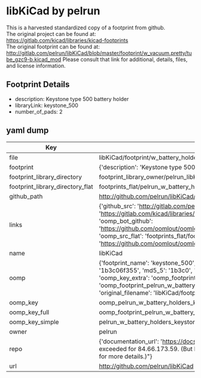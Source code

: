 # libKiCad by pelrun  
This is a harvested standardized copy of a footprint from github.  
The original project can be found at:  
https://gitlab.com/kicad/libraries/kicad-footprints  
The original footprint can be found at:
http://gitlab.com/pelrun/libKiCad/blob/master/footprint/w_vacuum.pretty/tube_gzc9-b.kicad_mod
Please consult that link for additional, details, files, and license information.  
## Footprint Details
* description: Keystone type 500 battery holder  
* libraryLink: keystone_500  
* number_of_pads: 2  
## yaml dump  
| Key | Value |  
| --- | --- |  
| file | libKiCad/footprint/w_battery_holders.pretty/keystone_500.kicad_mod |  
| footprint | {'description': 'Keystone type 500 battery holder', 'libraryLink': 'keystone_500', 'number_of_pads': 2} |  
| footprint_library_directory | footprint_library_owner/pelrun_libKiCad |  
| footprint_library_directory_flat | footprints_flat/pelrun_w_battery_holders_keystone_500/working |  
| github_path | http://github.com/pelrun/libKiCad/blob/master/footprint/w_battery_holders.pretty/keystone_500.kicad_mod |  
| links | {'github_src': 'http://gitlab.com/pelrun/libKiCad/blob/master/footprint/w_vacuum.pretty/tube_gzc9-b.kicad_mod', 'github_src_repo': 'https://gitlab.com/kicad/libraries/kicad-footprints', 'oomp_bot': 'footprints/pelrun_w_battery_holders_keystone_500/working', 'oomp_bot_github': 'https://github.com/oomlout/oomlout_oomp_footprint_bot/tree/main/footprints/pelrun_w_battery_holders_keystone_500/working', 'oomp_src_flat': 'footprints_flat/footprints_flat/pelrun_w_battery_holders_keystone_500/working', 'oomp_src_flat_github': 'https://github.com/oomlout/oomlout_oomp_footprint_src/tree/main/footprints_flat/pelrun_w_battery_holders_keystone_500/working'} |  
| name | libKiCad |  
| oomp | {'footprint_name': 'keystone_500', 'library_name': 'w_battery_holders', 'md5': '1b3c06f3556d259350ac8105d9878a29', 'md5_10': '1b3c06f355', 'md5_5': '1b3c0', 'md5_6': '1b3c06', 'oomp_key': 'oomp_pelrun_w_battery_holders_keystone_500', 'oomp_key_extra': 'oomp_footprint_pelrun_w_battery_holders_keystone_500', 'oomp_key_full': 'oomp_footprint_pelrun_w_battery_holders_keystone_500_1b3c06', 'oomp_key_simple': 'pelrun_w_battery_holders_keystone_500', 'original_filename': 'libKiCad/footprint/w_battery_holders.pretty/keystone_500.kicad_mod', 'owner_name': 'pelrun'} |  
| oomp_key | oomp_pelrun_w_battery_holders_keystone_500 |  
| oomp_key_full | oomp_footprint_pelrun_w_battery_holders_keystone_500 |  
| oomp_key_simple | pelrun_w_battery_holders_keystone_500 |  
| owner | pelrun |  
| repo | {'documentation_url': 'https://docs.github.com/rest/overview/resources-in-the-rest-api#rate-limiting', 'message': "API rate limit exceeded for 84.66.173.59. (But here's the good news: Authenticated requests get a higher rate limit. Check out the documentation for more details.)"} |  
| url | http://github.com/pelrun/libKiCad |  

